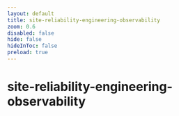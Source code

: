 ```yaml
---
layout: default 
title: site-reliability-engineering-observability  
zoom: 0.6   
disabled: false 
hide: false 
hideInToc: false    
preload: true   
---
```



# site-reliability-engineering-observability   

